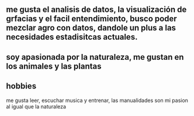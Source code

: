 

 

## me gusta el analisis de datos, la visualización de grfacias y el facil entendimiento, busco poder mezclar agro con datos, dandole un plus a las necesidades estadisitcas actuales.

 ## soy apasionada por la naturaleza, me gustan en los animales y las plantas

## hobbies 
me gusta leer, escuchar musica y entrenar, las manualidades son mi pasion al igual que la naturaleza 